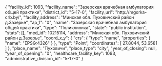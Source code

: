 {
    "facility_id": 1093,
    "facility_name": "Зазерская врачебная амбулатория общей практики",
    "district_id": "5-17-0",
    "facility_url": "http:\/\/mgorka-crb.by\/",
    "facility_address": "Минская обл. Пуховичский район д.Зазерье",
    "ap_1": "0",
    "name": "Зазерская врачебная амбулатория общей практики",
    "type": "Поликлиника",
    "state": "public institution",
    "stats": [],
    "med_id": 10215114,
    "address": "Минская обл. Пуховичский район д.Зазерье",
    "coord_x_y": {
        "crs": {
            "type": "name",
            "properties": {
                "name": "EPSG:4326"
            }
        },
        "type": "Point",
        "coordinates": [
            27.8044,
            53.6581
        ]
    },
    "place_name": "Пуховичи",
    "place_type": "city",
    "year_of_closing": null,
    "year_of_opening": "0",
    "healthcare_facility_key": 1093,
    "administrative_division_id": "5-17-0"
}